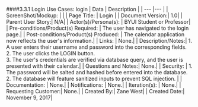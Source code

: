 ####3.3.1   Login Use Cases: login 
| Data | Description |
| --- |--- |
| ScreenShot/Mockup: | |
| Page Title: | Login |
| Document Version:| 1.0|
| Parent User Story:| N/A|
| Actor(s)/Persona(s): | BYUI Student or Professor|
| Pre-conditions/Product(s) Required: | The user has navigated to the login page.|
| Post-conditions/Product(s) Produced: | The calendar application now reflects the user's information.|
| Links: | None.|
| Description/Notes:| 1. A user enters their username and password into the corresponding fields. <br> 2. The user clicks the LOGIN button. <br> 3. The user's credentials are verified via database query, and the user is presented with their calendar.|
| Questions and Notes:| None.|
| Security: | 1. The password will be salted and hashed before entered into the database. <br> 2. The database will feature sanitized inputs to prevent SQL injection.  |
| Documentation: | None.|
| Notifications: | None.|
| Iteration(s): | None.|
| Requesting Customer:| None.|
| Created By:| Zane West|
| Created Date:| November 9, 2017|
